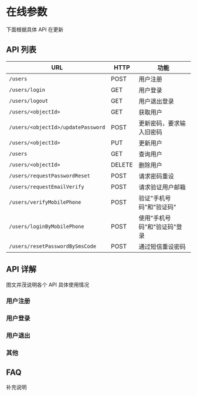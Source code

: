 # 在线参数

下面根据具体 API 在更新

## API 列表

URL	| HTTP |	功能
------|--------|--------
`/users`|POST|	用户注册
`/users/login`|GET|	用户登录
`/users/logout`|GET|	用户退出登录
`/users/<objectId>`|GET|	获取用户
`/users/<objectId>/updatePassword`|	POST|更新密码，要求输入旧密码
`/users/<objectId>`	|PUT|	更新用户
`/users`	|GET|	查询用户
`/users/<objectId>`|	DELETE|	删除用户
`/users/requestPasswordReset`|	POST	|请求密码重设
`/users/requestEmailVerify`|	POST	|请求验证用户邮箱
`/users/verifyMobilePhone`	| POST|	验证"手机号码"和"验证码"
`/users/loginByMobilePhone`	| POST|	使用"手机号码"和"验证码"登录
`/users/resetPasswordBySmsCode`|	POST|	通过短信重设密码

## API 详解

图文并茂说明各个 API 具体使用情况

### 用户注册
### 用户登录
### 用户退出
### 其他
	
## FAQ
补充说明